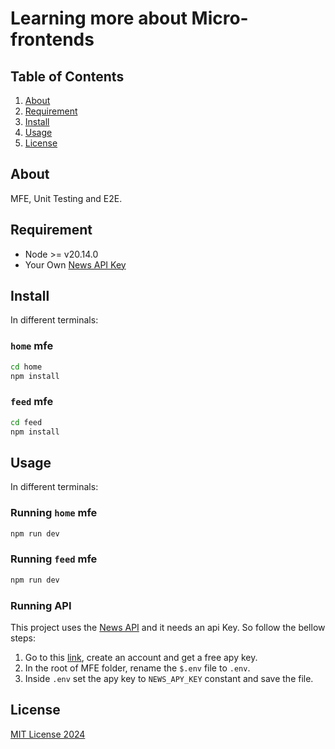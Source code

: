 # Learning more about Micro-frontends

## Table of Contents
1. [About](#about)
2. [Requirement](#requirement)
3. [Install](#install)
4. [Usage](#usage)
5. [License](#license)

## About
MFE, Unit Testing and E2E.

## Requirement
- Node >= v20.14.0 
- Your Own [News API Key](https://newsapi.org/)

## Install

In different terminals:

### `home` mfe

```bash
cd home
npm install
```

### `feed` mfe

```bash
cd feed
npm install
```

## Usage
In different terminals:

### Running `home` mfe

```bash
npm run dev
```

### Running `feed` mfe

```bash
npm run dev
```

### Running API

This project uses the [News API](https://newsapi.org/) and it needs an api Key. So follow the bellow steps:
1. Go to this [link](https://newsapi.org/), create an account and get a free apy key.
2. In the root of MFE folder, rename the `$.env` file to `.env`.
3. Inside `.env` set the apy key to `NEWS_APY_KEY` constant and save the file.

## License

[MIT License 2024](/LICENSE.md)
